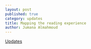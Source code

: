 ```yaml
---
layout: post
published: true
category: updates
title: Mapping the reading experience
author: Jumana Almahmoud
---
```



[Updates](https://docs.google.com/presentation/d/1IOaB7R6YTZUEOC-Z_ZAxg0Yk_scqN4_Tz1u8GTq_3zg/edit?usp=sharing)